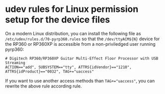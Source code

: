 udev rules for Linux permission setup for the device files
==========================================================

On a modern Linux distribution, you can install the following file as
`/etc/udev/rules.d/70-pyrp360.rules` so that the `/dev/ttyACM${N}`
device for the RP360 or RP360XP is accessible from a non-priviledged
user running pyrp360:

```
# Digitech RP360/RP360XP Guitar Multi-Effect Floor Processor with USB Streaming
ACTION=="add", SUBSYSTEM=="tty", ATTRS{idVendor}=="1210", ATTRS{idProduct}=="0032", TAG+="uaccess"
```

If you want to use another access methods than `TAG+="uaccess"`, you
can rewrite the above rule according rule.

